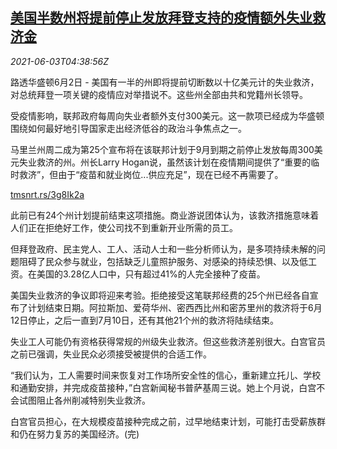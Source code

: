 <!--1622696462000-->
[美国半数州将提前停止发放拜登支持的疫情额外失业救济金](https://cn.reuters.com/article/us-republican-states-covid-benefit-0603-idCNKCS2DF0B9)
------

<div><i>2021-06-03T04:38:56Z</i></div><p>路透华盛顿6月2日 - 美国有一半的州即将提前切断数以十亿美元计的失业救济，对总统拜登一项关键的疫情应对举措说不。这些州全部由共和党籍州长领导。</p><p>受疫情影响，联邦政府每周向失业者额外支付300美元。这一款项已经成为华盛顿围绕如何最好地引导国家走出经济低谷的政治斗争焦点之一。</p><p>马里兰州周二成为第25个宣布将在该联邦计划于9月到期之前停止发放每周300美元失业救济的州。州长Larry Hogan说，虽然该计划在疫情期间提供了“重要的临时救济”，但由于“疫苗和就业岗位...供应充足”，现在已经不再需要了。</p><p><a href="https://tmsnrt.rs/3g8Ik2a">tmsnrt.rs/3g8Ik2a</a></p><p>此前已有24个州计划提前结束这项措施。商业游说团体认为，该救济措施意味着人们正在拒绝好工作，使公司找不到重新开业所需的员工。</p><p>但拜登政府、民主党人、工人、活动人士和一些分析师认为，是多项持续未解的问题阻碍了民众参与就业，包括缺乏儿童照护服务、对感染的持续恐惧、以及低工资。在美国的3.28亿人口中，只有超过41%的人完全接种了疫苗。</p><p>美国失业救济的争议即将迎来考验。拒绝接受这笔联邦经费的25个州已经各自宣布了计划结束日期。阿拉斯加、爱荷华州、密西西比州和密苏里州的救济将于6月12日停止，之后一直到7月10日，还有其他21个州的救济将陆续结束。</p><p>失业工人可能仍有资格获得常规的州级失业救济。但这些救济差别很大。白宫官员之前已强调，失业民众必须接受被提供的合适工作。</p><p>“我们认为，工人需要时间来恢复对工作场所安全性的信心，重新建立托儿、学校和通勤安排，并完成疫苗接种，”白宫新闻秘书普萨基周三说。她上个月说，白宫不会试图阻止各州削减特别失业救济。</p><p>白宫官员担心，在大规模疫苗接种完成之前，过早地结束计划，可能打击受薪族群和仍在努力复苏的美国经济。(完)</p>
